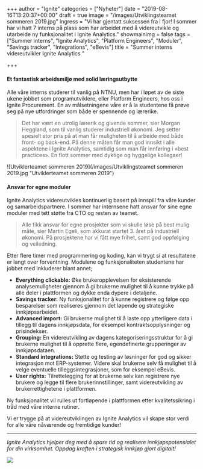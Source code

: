 +++
author = "Ignite"
categories = ["Nyheter"]
date = "2019-08-16T13:20:37+00:00"
draft = true
image = "/images/Utviklingsteamet sommeren 2019.jpg"
ingress = "Vi har gjentatt suksessen fra i fjor! I sommer har vi hatt 7 interns på plass som har arbeidet med å videreutvikle og utarbeide ny funksjonalitet i Ignite Analytics."
showmainimg = false
tags = ["Summer interns", "Ignite Analytics", "Platform Engineers", "Moduler", "Savings tracker", "Integrations", "eBevis"]
title = "Summer interns videreutvikler Ignite Analytics "

+++
#### **Et fantastisk arbeidsmiljø med solid læringsutbytte**

Alle våre interns studerer til vanlig på NTNU, men har i løpet av de siste ukene jobbet som programutviklere, eller Platform Engineers, hos oss i Ignite Procurement. En av målsetningene våre er å la studentene få prøve seg på nye utfordringer som både er spennende og lærerike.

> Det har vært en utrolig lærerik og givende sommer, sier Morgan Heggland, som til vanlig studerer industriell økonomi. Jeg setter spesielt stor pris på at man får muligheten til å arbeide med både front- og back-end. På denne måten får man god innsikt i alle aspektene i Ignite Analytics, samtidig som man får innføring i «best practices». En flott sommer med dyktige og hyggelige kollegaer!

![Utviklerteamet sommeren 2019](/images/Utviklingsteamet sommeren 2019.jpg "Utviklerteamet sommeren 2019")

#### **Ansvar for egne moduler**

Ignite Analytics videreutvikles kontinuerlig basert på innspill fra våre kunder og samarbeidspartnere. I sommer har internsene hatt ansvar for sine egne moduler med tett støtte fra CTO og resten av teamet.

> Alle fikk ansvar for egne prosjekter som vi skulle løse på best mulig måte, sier Martin Egeli, som akkurat startet 3. året på industriell økonomi. På prosjektene har vi fått mye frihet, samt god oppfølging og veiledning.

Etter flere timer med programmering og koding, kan vi trygt si at resultatene er langt over forventning. Modulene og funksjonaliteten studentene har jobbet med inkluderer blant annet;

* **Everything clickable:** Øke brukeropplevelsen for eksisterende analysemuligheter gjennom å gi brukerne mulighet til å kunne trykke på alle deler i plattformen og dykke enda dypere i detaljene.
* **Savings tracker:** Ny funksjonalitet for å kunne registrere og følge opp besparelser som realiseres gjennom det løpende og strategiske innkjøpsarbeidet.
* **Advanced import:** Gi brukerne mulighet til å laste opp ytterligere data i tillegg til dagens innkjøpsdata, for eksempel kontraktsopplysninger og prisindekser.
* **Grouping:** En videreutvikling av dagens kategoriseringsstruktur for å gi brukerne mulighet til å opprette flere, egendefinerte grupperinger av innkjøpsdataen.
* **Standard integrations:** Støtte og testing av løsninger for god og sikker integrasjon mot ERP-systemer. Videre skal brukerne selv få mulighet til å velge eventuelle tilleggsintegrasjoner, som for eksempel eBevis.
* **User rights:** Tilrettelegging for at brukerne selv kan registrere nye brukere og legge til flere brukerinnstillinger, samt videreutvikling av brukerrettighetene i plattformen.

Ny funksjonalitet vil rulles ut fortløpende i plattformen etter kvalitetssikring i tråd med våre interne rutiner.

Vi er trygge på at videreutviklingen av Ignite Analytics vil skape stor verdi for alle våre nåværende og fremtidige kunder!

***

_Ignite Analytics hjelper deg med å spare tid og realisere innkjøpspotensialet for din virksomhet. Oppdag kraften i strategisk innkjøp gjort digitalt!_

[![](https://www.ignite.no/images/Pr%C3%B8v%20Ignite%20Analytics%20-%201200%20x100.png)](https://www.ignite.no/ignite-analytics/demo/ "Prøv Ignite Analytics")